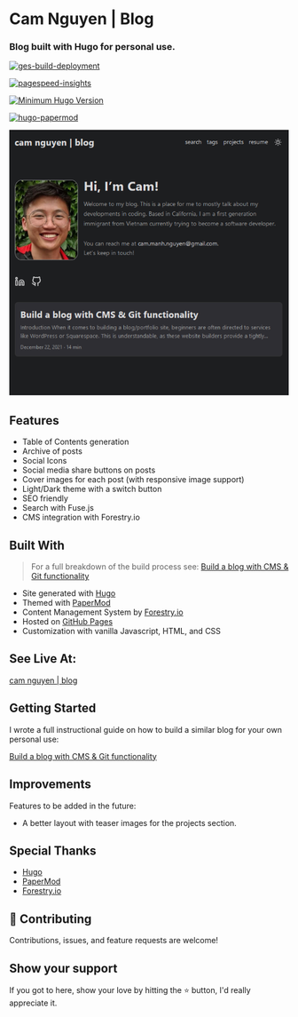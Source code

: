 # Cam Nguyen | Blog

### Blog built with Hugo for personal use.

[![ges-build-deployment](https://img.shields.io/badge/GH--Pages%20Build%20Deploy-passing-success)](https://github.com/Cambuchi/blog/actions/workflows/pages/pages-build-deployment)

[![pagespeed-insights](https://img.shields.io/badge/PageSpeed%20Insights-99%2F100-success)](https://pagespeed.web.dev/report?url=https%3A%2F%2Fcambuchi.github.io%2Fblog%2F)

[![Minimum Hugo Version](https://img.shields.io/static/v1?label=min-HUGO-version&message=0.83.0&color=blue&logo=hugo)](https://github.com/gohugoio/hugo/releases/tag/v0.83.0)

[![hugo-papermod](https://img.shields.io/badge/Hugo--Themes-@PaperMod-blue)](https://themes.gohugo.io/themes/hugo-papermod/)

<div align="center"><img src="blog-README-cover.png" alt="image" width="900" /></div>

## Features

- Table of Contents generation
- Archive of posts
- Social Icons
- Social media share buttons on posts
- Cover images for each post (with responsive image support)
- Light/Dark theme with a switch button
- SEO friendly
- Search with Fuse.js
- CMS integration with Forestry.io

## Built With 

> For a full breakdown of the build process see: [Build a blog with CMS & Git functionality](https://cambuchi.github.io/blog/posts/build-a-blog/)

- Site generated with [Hugo](https://gohugo.io/)
- Themed with [PaperMod](https://git.io/hugopapermod)
- Content Management System by [Forestry.io](https://forestry.io/)
- Hosted on [GitHub Pages](https://pages.github.com/)
- Customization with vanilla Javascript, HTML, and CSS

## See Live At:

[cam nguyen | blog](https://cambuchi.github.io/blog/)


## Getting Started

I wrote a full instructional guide on how to build a similar blog for your own personal use:

[Build a blog with CMS & Git functionality](https://cambuchi.github.io/blog/posts/build-a-blog/)

## Improvements

Features to be added in the future:
- A better layout with teaser images for the projects section.

## Special Thanks

- [Hugo](https://gohugo.io/)
- [PaperMod](https://git.io/hugopapermod)
- [Forestry.io](https://forestry.io/)

## 🤝 Contributing

Contributions, issues, and feature requests are welcome!

## Show your support

If you got to here, show your love by hitting the ⭐️ button, I'd really appreciate it.
